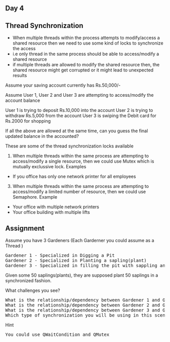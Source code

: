 ## Day 4

## Thread Synchronization

- When multiple threads within the process attempts to modify/access a shared resource then we need to use some kind of locks to synchronize the access
- i.e only thread in the same process should be able to access/modify a shared resource
- if multiple threads are allowed to modify the shared resource then, the shared resource might get corrupted or it might lead to unexpected results

Assume your saving account currently has Rs.50,000/-

Assume User 1, User 2 and User 3 are attempting to access/modify the account balance

User 1 is trying to deposit Rs.10,000 into the account
User 2 is trying to withdraw Rs.5,000 from the account
User 3 is swiping the Debit card for Rs.2000 for shopping 

If all the above are allowed at the same time, can you guess the final updated balance in the accounted?


These are some of the thread synchronization locks available

1. When multiple threads within the same process are attempting to access/modify a single resource, then we could use Mutex which is mutually exclussive lock.
Examples
- If you office has only one network printer for all employees

3. When multiple threads within the same process are attempting to access/modify a limited number of resource, then we could use Semaphore.
Example
- Your office with multiple network printers
- Your office building with multiple lifts

## Assignment 

Assume you have 3 Gardeners (Each Garderner you could assume as a Thread )
<pre>
Gardener 1 - Specialized in Digging a Pit
Gardener 2 - Specialized in Planting a sapling(plant)
Gardener 3 - Specialized in filling the pit with sappling and watering the plant
</pre>

Given some 50 saplings(plants), they are supposed plant 50 saplings in a synchronized fashion.

What challenges you see?
<pre>
What is the relationship/dependency between Gardener 1 and Gardener 2?
What is the relationship/dependency between Gardener 2 and Gardener 3?
What is the relationship/dependency between Gardener 3 and Gardener 1?
Which type of synchronization you will be using in this scenario?
</pre>

Hint
<pre>
You could use QWaitCondition and QMutex  
</pre>


